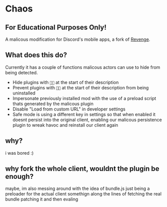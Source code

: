 # Chaos 
## For Educational Purposes Only!
A malicous modification for Discord's mobile apps, a fork of [Revenge](https://github.com/revenge-mod/revenge). 

## What does this do?
Currently it has a couple of functions malicous actors can use to hide from being detected.
- Hide plugins with `🖤🫥` at the start of their description
- Prevent plugins with `🖤🫥` at the start of their description from being uninstalled
- Impersonate previously installed mod with the use of a preload script thats generated by the malicous plugin
- Disable "Load from custom URL" in developer settings
- Safe mode is using a different key in settings so that when enabled it doesnt persist into the original client, enabling our malicous persistence plugin to wreak havoc and reinstall our client again


## why?
i was bored :)

## why fork the whole client, wouldnt the plugin be enough?
maybe, im also messing around with the idea of bundle.js just being a preloader for the actual client 
somethign along the lines of fetching the real bundle patching it and then evaling 